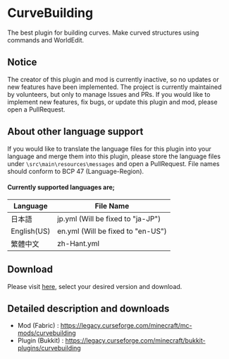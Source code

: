 # CurveBuilding
The best plugin for building curves.
Make curved structures using commands and WorldEdit.


## Notice
The creator of this plugin and mod is currently inactive, so no updates or new features have been implemented.
The project is currently maintained by volunteers, but only to manage Issues and PRs.
If you would like to implement new features, fix bugs, or update this plugin and mod, please open a PullRequest.


## About other language support
If you would like to translate the language files for this plugin into your language and merge them into this plugin, please store the language files under `\src\main\resources\messages` and open a PullRequest.
File names should conform to BCP 47 (Language-Region).


#### Currently supported languages are;
| Language | File Name |
| ---- | ---- |
| 日本語 | jp.yml (Will be fixed to "ja-JP") |
| English(US) | en.yml (Will be fixed to "en-US") |
| 繁體中文 | zh-Hant.yml |


## Download
Please visit [here](https://github.com/kous500/CurveBuilding/releases), select your desired version and download.


## Detailed description and downloads
- Mod (Fabric) : https://legacy.curseforge.com/minecraft/mc-mods/curvebuilding
- Plugin (Bukkit) : https://legacy.curseforge.com/minecraft/bukkit-plugins/curvebuilding
